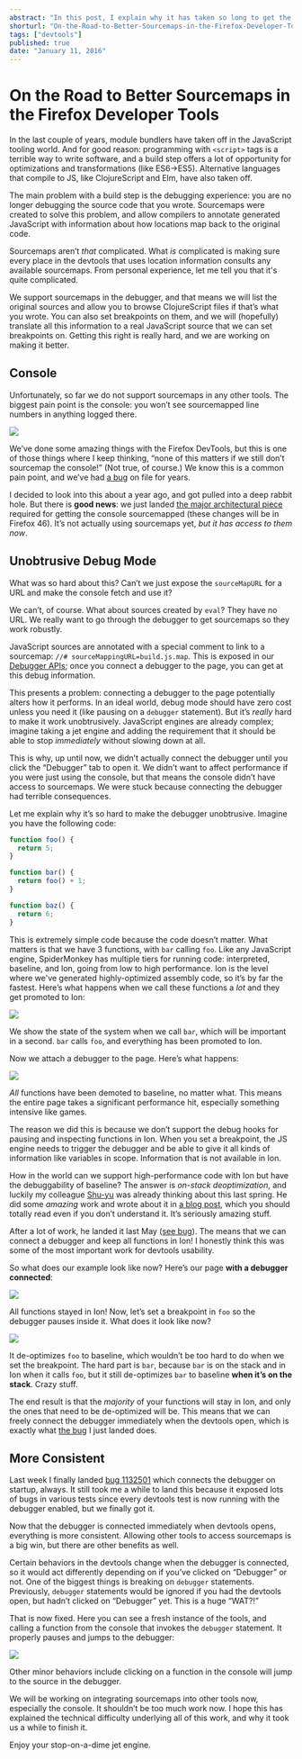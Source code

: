 ```yaml
---
abstract: "In this post, I explain why it has taken so long to get the Firefox console sourcemapped. It requires an unobtrusive debug mode which is really hard to do, but we got it working. The console now has access to sourcemaps, so we are only one small step away from getting it working."
shorturl: "On-the-Road-to-Better-Sourcemaps-in-the-Firefox-Developer-Tools"
tags: ["devtools"]
published: true
date: "January 11, 2016"
---
```


# On the Road to Better Sourcemaps in the Firefox Developer Tools

In the last couple of years, module bundlers have taken off in the JavaScript tooling world. And for good reason: programming with `<script>` tags is a terrible way to write software, and a build step offers a lot of opportunity for optimizations and transformations (like ES6->ES5). Alternative languages that compile to JS, like ClojureScript and Elm, have also taken off.

The main problem with a build step is the debugging experience: you are no longer debugging the source code that you wrote. Sourcemaps were created to solve this problem, and allow compilers to annotate generated JavaScript with information about how locations map back to the original code.

Sourcemaps aren’t *that* complicated. What *is* complicated is making sure every place in the devtools that uses location information consults any available sourcemaps. From personal experience, let me tell you that it's quite complicated.

We support sourcemaps in the debugger, and that means we will list the original sources and allow you to browse ClojureScript files if that’s what you wrote. You can also set breakpoints on them, and we will (hopefully) translate all this information to a real JavaScript source that we can set breakpoints on. Getting this right is really hard, and we are working on making it better.

## Console

Unfortunately, so far we do not support sourcemaps in any other tools. The biggest pain point is the console: you won’t see sourcemapped line numbers in anything logged there.

![](http://jlongster.com/s/upload/console-no-sourcemaps.png)

We’ve done some amazing things with the Firefox DevTools, but this is one of those things where I keep thinking, “none of this matters if we still don’t sourcemap the console!” (Not true, of course.) We know this is a common pain point, and we’ve had [a bug](https://bugzilla.mozilla.org/show_bug.cgi?id=670002) on file for years.

I decided to look into this about a year ago, and got pulled into a deep rabbit hole. But there is **good news**: we just landed [the major architectural piece](https://bugzilla.mozilla.org/show_bug.cgi?id=1132501) required for getting the console sourcemapped (these changes will be in Firefox 46). It’s not actually using sourcemaps yet, *but it has access to them now*.

## Unobtrusive Debug Mode

What was so hard about this? Can’t we just expose the `sourceMapURL` for a URL and make the console fetch and use it?

We can’t, of course. What about sources created by `eval`? They have no URL. We really want to go through the debugger to get sourcemaps so they work robustly.

JavaScript sources are annotated with a special comment to link to a sourcemap: `//# sourceMappingURL=build.js.map`. This is exposed in our [Debugger APIs](https://developer.mozilla.org/en-US/docs/Tools/Debugger-API); once you connect a debugger to the page, you can get at this debug information.

This presents a problem: connecting a debugger to the page potentially alters how it performs. In an ideal world, debug mode should have zero cost unless you need it (like pausing on a `debugger` statement). But it’s *really* hard to make it work unobtrusively. JavaScript engines are already complex; imagine taking a jet engine and adding the requirement that it should be able to stop *immediately* without slowing down at all.

This is why, up until now, we didn’t actually connect the debugger until you click the “Debugger” tab to open it. We didn’t want to affect performance if you were just using the console, but that means the console didn’t have access to sourcemaps. We were stuck because connecting the debugger had terrible consequences.

Let me explain why it’s so hard to make the debugger unobtrusive. Imagine you have the following code:

```js
function foo() {
  return 5;
}

function bar() {
  return foo() + 1;
}

function baz() {
  return 6; 
}
```

This is extremely simple code because the code doesn’t matter. What matters is that we have 3 functions, with `bar` calling `foo`. Like any JavaScript engine, SpiderMonkey has multiple tiers for running code: interpreted, baseline, and Ion, going from low to high performance. Ion is the level where we've generated highly-optimized assembly code, so it’s by far the fastest. Here’s what happens when we call these functions a *lot* and they get promoted to Ion:

![](http://jlongster.com/s/upload/call-bar.png)

We show the state of the system when we call `bar`, which will be important in a second. `bar` calls `foo`, and everything has been promoted to Ion.

Now we attach a debugger to the page. Here’s what happens:

![](http://jlongster.com/s/upload/call-bar-baseline.png)

*All* functions have been demoted to baseline, no matter what. This means the entire page takes a significant performance hit, especially something intensive like games.

The reason we did this is because we don’t support the debug hooks for pausing and inspecting functions in Ion. When you set a breakpoint, the JS engine needs to trigger the debugger and be able to give it all kinds of information like variables in scope. Information that is not available in Ion.

How in the world can we support high-performance code with Ion but have the debuggability of baseline? The answer is *on-stack deoptimization*, and luckily my colleague [Shu-yu](https://twitter.com/_shu) was already thinking about this last spring. He did some *amazing* work and wrote about it in [a blog post](http://rfrn.org/~shu/2014/05/14/debugging-in-the-time-of-jits.html), which you should totally read even if you don’t understand it. It’s seriously amazing stuff.

After a lot of work, he landed it last May ([see bug](https://bugzilla.mozilla.org/show_bug.cgi?id=716647)). The means that we can connect a debugger and keep all functions in Ion! I honestly think this was some of the most important work for devtools usability.

So what does our example look like now? Here’s our page **with a debugger connected**:

![](http://jlongster.com/s/upload/call-bar.png)

All functions stayed in Ion! Now, let’s set a breakpoint in `foo` so the debugger pauses inside it. What does it look like now?

![](http://jlongster.com/s/upload/call-bar-breakpoint.png)

It de-optimizes `foo` to baseline, which wouldn’t be too hard to do when we set the breakpoint. The hard part is `bar`, because `bar` is on the stack and in Ion when it calls `foo`, but it still de-optimizes `bar` to baseline **when it’s on the stack**. Crazy stuff.

The end result is that the *majority* of your functions will stay in Ion, and only the ones that need to be de-optimized will be. This means that we can freely connect the debugger immediately when the devtools open, which is exactly what [the bug](https://bugzilla.mozilla.org/show_bug.cgi?id=1132501) I just landed does.

## More Consistent

Last week I finally landed [bug 1132501](https://bugzilla.mozilla.org/show_bug.cgi?id=1132501) which connects the debugger on startup, always. It still took me a while to land this because it exposed lots of bugs in various tests since every devtools test is now running with the debugger enabled, but we finally got it.

Now that the debugger is connected immediately when devtools opens, everything is more consistent. Allowing other tools to access sourcemaps is a big win, but there are other benefits as well.

Certain behaviors in the devtools change when the debugger is connected, so it would act differently depending on if you’ve clicked on “Debugger” or not. One of the biggest things is breaking on `debugger` statements. Previously, `debugger` statements would be ignored if you had the devtools open, but hadn’t clicked on “Debugger” yet. This is a huge “WAT?!”

That is now fixed. Here you can see a fresh instance of the tools, and calling a function from the console that invokes the `debugger` statement. It properly pauses and jumps to the debugger:

![](http://jlongster.com/s/upload/break-on-debugger.gif)

Other minor behaviors include clicking on a function in the console will jump to the source in the debugger.

We will be working on integrating sourcemaps into other tools now, especially the console. It shouldn’t be too much work now. I hope this has explained the technical difficulty underlying all of this work, and why it took us a while to finish it.

Enjoy your stop-on-a-dime jet engine.
